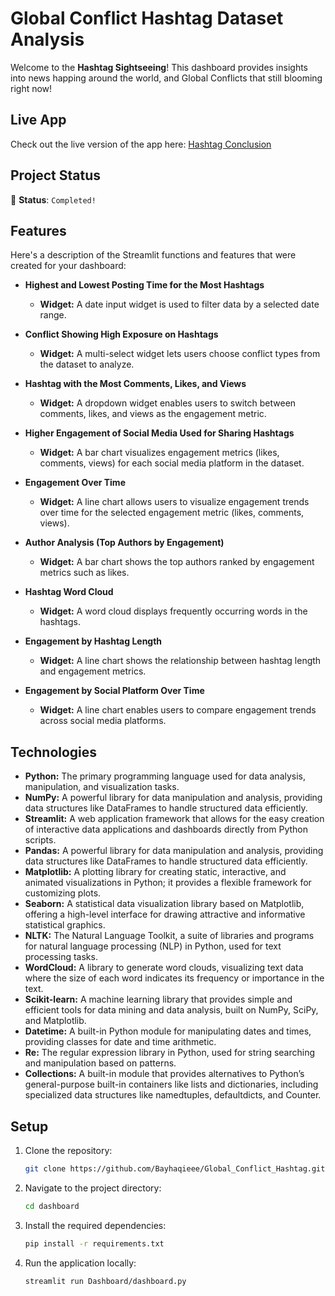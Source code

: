# Global Conflict Hashtag Dataset Analysis

Welcome to the **Hashtag Sightseeing**! This dashboard provides insights into news happing around the world, and Global Conflicts that still blooming right now!

## Live App

Check out the live version of the app here: [Hashtag Conclusion](https://globalconflicthashtag-bhq.streamlit.app/)

## Project Status

🚧 **Status**: `Completed!`

## Features

Here's a description of the Streamlit functions and features that were created for your dashboard:

- **Highest and Lowest Posting Time for the Most Hashtags**
    - **Widget:** A date input widget is used to filter data by a selected date range.

- **Conflict Showing High Exposure on Hashtags**
    - **Widget:** A multi-select widget lets users choose conflict types from the dataset to analyze.

- **Hashtag with the Most Comments, Likes, and Views**
    - **Widget:** A dropdown widget enables users to switch between comments, likes, and views as the engagement metric.

- **Higher Engagement of Social Media Used for Sharing Hashtags**
    - **Widget:** A bar chart visualizes engagement metrics (likes, comments, views) for each social media platform in the dataset.

- **Engagement Over Time**
    - **Widget:** A line chart allows users to visualize engagement trends over time for the selected engagement metric (likes, comments, views).

- **Author Analysis (Top Authors by Engagement)**
    - **Widget:** A bar chart shows the top authors ranked by engagement metrics such as likes.

- **Hashtag Word Cloud**
    - **Widget:** A word cloud displays frequently occurring words in the hashtags.

- **Engagement by Hashtag Length**
    - **Widget:** A line chart shows the relationship between hashtag length and engagement metrics.

- **Engagement by Social Platform Over Time**
    - **Widget:** A line chart enables users to compare engagement trends across social media platforms.

## Technologies

- **Python:** The primary programming language used for data analysis, manipulation, and visualization tasks.
- **NumPy:** A powerful library for data manipulation and analysis, providing data structures like DataFrames to handle structured data efficiently.
- **Streamlit:** A web application framework that allows for the easy creation of interactive data applications and dashboards directly from Python scripts.
- **Pandas:** A powerful library for data manipulation and analysis, providing data structures like DataFrames to handle structured data efficiently.
- **Matplotlib:** A plotting library for creating static, interactive, and animated visualizations in Python; it provides a flexible framework for customizing plots.
- **Seaborn:** A statistical data visualization library based on Matplotlib, offering a high-level interface for drawing attractive and informative statistical graphics.
- **NLTK:** The Natural Language Toolkit, a suite of libraries and programs for natural language processing (NLP) in Python, used for text processing tasks.
- **WordCloud:** A library to generate word clouds, visualizing text data where the size of each word indicates its frequency or importance in the text.
- **Scikit-learn:** A machine learning library that provides simple and efficient tools for data mining and data analysis, built on NumPy, SciPy, and Matplotlib.
- **Datetime:** A built-in Python module for manipulating dates and times, providing classes for date and time arithmetic.
- **Re:** The regular expression library in Python, used for string searching and manipulation based on patterns.
- **Collections:** A built-in module that provides alternatives to Python’s general-purpose built-in containers like lists and dictionaries, including specialized data structures like namedtuples, defaultdicts, and Counter.

## Setup

1. Clone the repository:
    ```bash
    git clone https://github.com/Bayhaqieee/Global_Conflict_Hashtag.git
    ```

2. Navigate to the project directory:
    ```bash
    cd dashboard
    ```

3. Install the required dependencies:
    ```bash
    pip install -r requirements.txt
    ```

4. Run the application locally:
    ```bash
    streamlit run Dashboard/dashboard.py
    ```